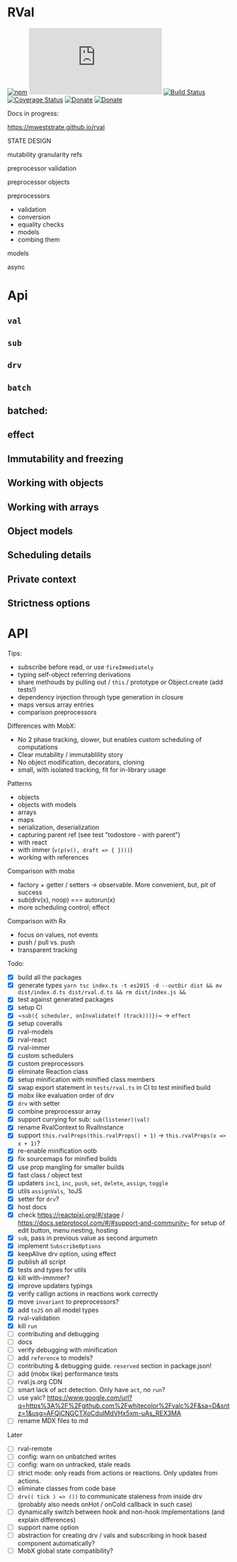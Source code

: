 # RVal


[![npm](https://img.shields.io/npm/v/rval.svg)](https://www.npmjs.com/package/rval) [![size](http://img.badgesize.io/https://unpkg.com/rval/dist/core.mjs?compression=gzip)](http://img.badgesize.io/https://unpkg.com/rval/dist/core.mjs?compression=gzip) [![Build Status](https://travis-ci.org/mweststrate/rval.svg?branch=master)](https://travis-ci.org/mweststrate/rval) [![Coverage Status](https://coveralls.io/repos/github/mweststrate/rval/badge.svg?branch=master)](https://coveralls.io/github/mweststrate/rval?branch=master) [![Donate](https://img.shields.io/badge/Donate-PayPal-green.svg)](https://www.paypal.me/michelweststrate) [![Donate](https://img.shields.io/badge/donate-buy%20me%20a%20coffee-orange.svg)](https://www.buymeacoffee.com/mweststrate)


Docs in progress:

https://mweststrate.github.io/rval

STATE DESIGN

mutability granularity
refs

preprocessor validation

preprocessor objects

preprocessors
 - validation
 - conversion
 - equality checks
 - models
 - combing them


models


async


# Api

## `val`

## `sub`

## `drv`

## `batch`

## batched:

## effect

## Immutability and freezing

## Working with objects

## Working with arrays

## Object models

## Scheduling details

## Private context

## Strictness options

# API


Tips:
- subscribe before read, or use `fireImmediately`
- typing self-object referring derivations
- share methouds by pulling out / `this` / prototype or Object.create (add tests!)
- dependency injection through type generation in closure
- maps versus array entries
- comparison preprocessors

Differences with MobX:

- No 2 phase tracking, slower, but enables custom scheduling of computations
- Clear mutability / immutablility story
- No object modification, decorators, cloning
- small, with isolated tracking, fit for in-library usage

Patterns

- objects
- objects with models
- arrays
- maps
- serialization, deserialization
- capturing parent ref (see test "todostore - with parent")
- with react
- with immer (`v(p(v(), draft => { })))`)
- working with references

Comparison with mobx
- factory + getter / setters -> observable. More convenient, but, pit of success
- sub(drv(x), noop) === autorun(x)
- more scheduling control; effect

Comparison with Rx
- focus on values, not events
- push / pull vs. push
- transparent tracking

Todo:

* [x] build all the packages
* [x] generate types `yarn tsc index.ts -t es2015 -d --outDir dist && mv dist/index.d.ts dist/rval.d.ts && rm dist/index.js &&`
* [x] test against generated packages
* [x] setup CI
* [x] ~`sub({ scheduler, onInvalidate(f (track)))})`~ -> `effect`
* [x] setup coveralls
* [x] rval-models
* [x] rval-react
* [x] rval-immer
* [x] custom schedulers
* [x] custom preprocessors
* [x] eliminate Reaction class
* [x] setup minification with minified class members
* [x] swap export statement in `tests/rval.ts` in CI to test minified build
* [x] mobx like evaluation order of drv
* [x] `drv` with setter
* [x] combine preprocessor array
* [x] support currying for sub: `sub(listener)(val)`
* [x] rename RvalContext to RvalInstance
* [x] support `this.rvalProps(this.rvalProps() + 1)` -> `this.rvalProps(x => x + 1)`?
* [x] re-enable minification ootb
* [x] fix sourcemaps for minified builds
* [x] use prop mangling for smaller builds
* [x] fast class / object test
* [x] updaters `inc1`, `inc`, `push`, `set`, `delete`, `assign`, `toggle`
* [x] utils `assignVals`, `toJS
* [x] setter for `drv`?
* [x] host docs
* [x] check https://reactpixi.org/#/stage / https://docs.setprotocol.com/#/#support-and-community- for setup of edit button, menu nesting, hosting
* [x] `sub`, pass in previous value as second argumetn
* [x] implement `SubscribeOptions`
* [x] keepAlive drv option, using effect
* [x] publish all script
* [x] tests and types for utils
* [x] kill with-immmer?
* [x] improve updaters typings
* [x] verify callign actions in reactions work correctly
* [x] move `invariant` to preprocessors?
* [x] add `toJS` on all model types
* [x] rval-validation
* [x] kill `run`
* [ ] contributing and debugging
* [ ] docs
* [ ] verify debugging with minification
* [ ] add `reference` to models?
* [ ] contributing & debugging guide. `reserved` section in package.json!
* [ ] add (mobx like) performance tests
* [ ] rval.js.org CDN
* [ ] smart lack of act detection. Only have `act`, no `run`?
* [ ] use yalc? https://www.google.com/url?q=https%3A%2F%2Fgithub.com%2Fwhitecolor%2Fyalc%2F&sa=D&sntz=1&usg=AFQjCNGCTXoCduIMdVHx5xm-uAs_REX3MA
* [ ] rename MDX files to md

Later
* [ ] rval-remote
* [ ] config: warn on unbatched writes
* [ ] config: warn on untracked, stale reads
* [ ] strict mode: only reads from actions or reactions. Only updates from actions. 
* [ ] eliminate classes from code base
* [ ] `drv(( tick ) => ())` to communicate staleness from inside drv (probably also needs onHot / onCold callback in such case)
* [ ] dynamically switch between hook and non-hook implementations (and explain differences)
* [ ] support name option
* [ ] abstraction for creating drv / vals and subscribing in hook based component automatically?
* [ ] MobX global state compatibility?